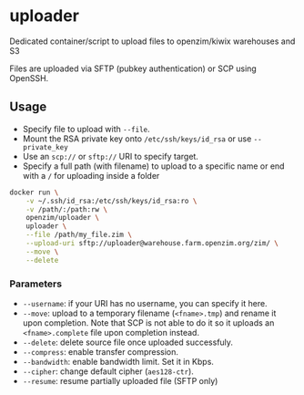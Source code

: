 uploader
===

Dedicated container/script to upload files to openzim/kiwix warehouses and S3

Files are uploaded via SFTP (pubkey authentication) or SCP using OpenSSH.


## Usage

* Specify file to upload with `--file`.
* Mount the RSA private key onto `/etc/ssh/keys/id_rsa` or use `--private_key`
* Use an `scp://` or `sftp://` URI to specify target.
* Specify a full path (with filename) to upload to a specific name or end with a `/` for uploading inside a folder

``` sh
docker run \
    -v ~/.ssh/id_rsa:/etc/ssh/keys/id_rsa:ro \
    -v /path/:/path:rw \
    openzim/uploader \
    uploader \
    --file /path/my_file.zim \
    --upload-uri sftp://uploader@warehouse.farm.openzim.org/zim/ \
    --move \
    --delete
```

### Parameters

* `--username`: if your URI has no username, you can specify it here.
* `--move`: upload to a temporary filename (`<fname>.tmp`) and rename it upon completion. Note that SCP is not able to do it so it uploads an `<fname>.complete` file upon completion instead.
* `--delete`: delete source file once uploaded successfuly.
* `--compress`: enable transfer compression.
* `--bandwidth`: enable bandwidth limit. Set it in Kbps.
* `--cipher`: change default cipher (`aes128-ctr`).
* `--resume`: resume partially uploaded file (SFTP only)
